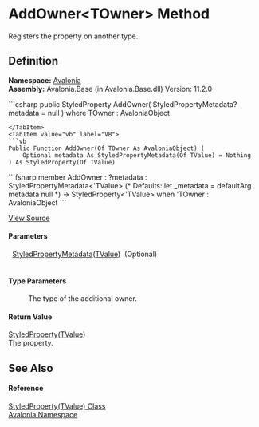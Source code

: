 # AddOwner&lt;TOwner&gt; Method


Registers the property on another type.



## Definition
**Namespace:** <a href="N_Avalonia">Avalonia</a>  
**Assembly:** Avalonia.Base (in Avalonia.Base.dll) Version: 11.2.0

<Tabs groupId="api-code-preview">
<TabItem value="csharp" label="C#">
```csharp
public StyledProperty<TValue> AddOwner<TOwner>(
	StyledPropertyMetadata<TValue>? metadata = null
)
where TOwner : AvaloniaObject

```
</TabItem>
<TabItem value="vb" label="VB">
```vb
Public Function AddOwner(Of TOwner As AvaloniaObject) ( 
	Optional metadata As StyledPropertyMetadata(Of TValue) = Nothing
) As StyledProperty(Of TValue)
```
</TabItem>
<TabItem value="fsharp" label="F#">
```fsharp
member AddOwner : 
        ?metadata : StyledPropertyMetadata<'TValue> 
(* Defaults:
        let _metadata = defaultArg metadata null
*)
-> StyledProperty<'TValue>  when 'TOwner : AvaloniaObject
```
</TabItem>
</Tabs>



<a href="https://github.com/AvaloniaUI/Avalonia/tree/master/src/Avalonia.Base/StyledProperty.cs#L65" title="View the source code">View Source</a>



#### Parameters
<dl><dt>  <a href="T_Avalonia_StyledPropertyMetadata_1">StyledPropertyMetadata</a>(<a href="T_Avalonia_StyledProperty_1">TValue</a>)  (Optional)</dt><dd> </dd></dl>

#### Type Parameters
<dl><dt /><dd>The type of the additional owner.</dd></dl>

#### Return Value
<a href="T_Avalonia_StyledProperty_1">StyledProperty</a>(<a href="T_Avalonia_StyledProperty_1">TValue</a>)  
The property.

## See Also


#### Reference
<a href="T_Avalonia_StyledProperty_1">StyledProperty(TValue) Class</a>  
<a href="N_Avalonia">Avalonia Namespace</a>  
